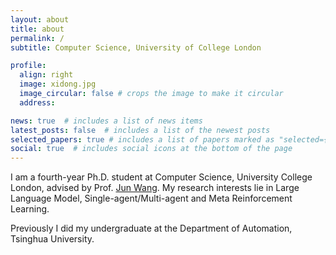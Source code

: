 ```yaml
---
layout: about
title: about
permalink: /
subtitle: Computer Science, University of College London

profile:
  align: right
  image: xidong.jpg
  image_circular: false # crops the image to make it circular
  address: 

news: true  # includes a list of news items
latest_posts: false  # includes a list of the newest posts
selected_papers: true # includes a list of papers marked as "selected={true}"
social: true  # includes social icons at the bottom of the page
---
```


I am a fourth-year Ph.D. student at Computer Science, University College London, advised by Prof. [Jun Wang](http://www0.cs.ucl.ac.uk/staff/jun.wang/). My research interests lie in Large Language Model, Single-agent/Multi-agent and Meta Reinforcement Learning.

Previously I did my undergraduate at the Department of Automation, Tsinghua University.
